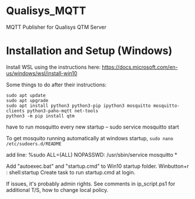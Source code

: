 # Qualisys_MQTT
MQTT Publisher for Qualisys QTM Server
# Installation and Setup (Windows)
Install WSL using the instructions here:
https://docs.microsoft.com/en-us/windows/wsl/install-win10

Some things to do after their instructions:
```
sudo apt update
sudo apt upgrade
sudo apt install python3 python3-pip ipython3 mosquitto mosquitto-clients python3-paho-mqtt net-tools
python3 -m pip install qtm
```
have to run mosquitto every new startup  – sudo service mosquitto start

To get mosquito running automatically at windows startup,
`sudo nano /etc/sudoers.d/README`

add line:
%sudo   ALL=(ALL) NOPASSWD: /usr/sbin/service mosquitto *

Add "autoexec.bat" and "startup.cmd" to Win10 startup folder.
Winbutton+r : shell:startup
Create task to run startup.cmd at login.

If issues, it's probably admin rights. See comments in ip_script.ps1 for additional T/S, how to change local policy.
